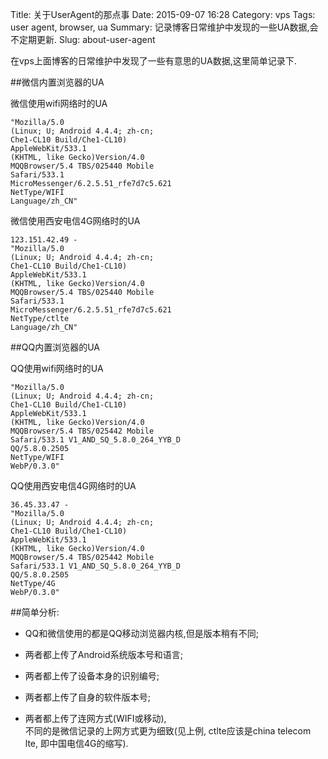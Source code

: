Title: 关于UserAgent的那点事
Date: 2015-09-07 16:28
Category: vps
Tags: user agent, browser, ua
Summary: 记录博客日常维护中发现的一些UA数据,会不定期更新.
Slug: about-user-agent

在vps上面博客的日常维护中发现了一些有意思的UA数据,这里简单记录下.


##微信内置浏览器的UA

微信使用wifi网络时的UA

````
"Mozilla/5.0 
(Linux; U; Android 4.4.4; zh-cn; 
Che1-CL10 Build/Che1-CL10) 
AppleWebKit/533.1 
(KHTML, like Gecko)Version/4.0 
MQQBrowser/5.4 TBS/025440 Mobile 
Safari/533.1 
MicroMessenger/6.2.5.51_rfe7d7c5.621 
NetType/WIFI 
Language/zh_CN"
````

微信使用西安电信4G网络时的UA

````
123.151.42.49 - 
"Mozilla/5.0 
(Linux; U; Android 4.4.4; zh-cn; 
Che1-CL10 Build/Che1-CL10) 
AppleWebKit/533.1 
(KHTML, like Gecko)Version/4.0 
MQQBrowser/5.4 TBS/025440 Mobile 
Safari/533.1 
MicroMessenger/6.2.5.51_rfe7d7c5.621 
NetType/ctlte 
Language/zh_CN"
````


##QQ内置浏览器的UA

QQ使用wifi网络时的UA

````
"Mozilla/5.0 
(Linux; U; Android 4.4.4; zh-cn; 
Che1-CL10 Build/Che1-CL10) 
AppleWebKit/533.1 
(KHTML, like Gecko)Version/4.0 
MQQBrowser/5.4 TBS/025442 Mobile 
Safari/533.1 V1_AND_SQ_5.8.0_264_YYB_D 
QQ/5.8.0.2505 
NetType/WIFI 
WebP/0.3.0"
````

QQ使用西安电信4G网络时的UA

````
36.45.33.47 - 
"Mozilla/5.0 
(Linux; U; Android 4.4.4; zh-cn; 
Che1-CL10 Build/Che1-CL10) 
AppleWebKit/533.1 
(KHTML, like Gecko)Version/4.0 
MQQBrowser/5.4 TBS/025442 Mobile 
Safari/533.1 V1_AND_SQ_5.8.0_264_YYB_D 
QQ/5.8.0.2505 
NetType/4G 
WebP/0.3.0"
````


##简单分析:

* QQ和微信使用的都是QQ移动浏览器内核,但是版本稍有不同;

* 两者都上传了Android系统版本号和语言;

* 两者都上传了设备本身的识别编号;

* 两者都上传了自身的软件版本号;

* 两者都上传了连网方式(WIFI或移动),  
不同的是微信记录的上网方式更为细致(见上例, ctlte应该是china telecom lte, 即中国电信4G的缩写).